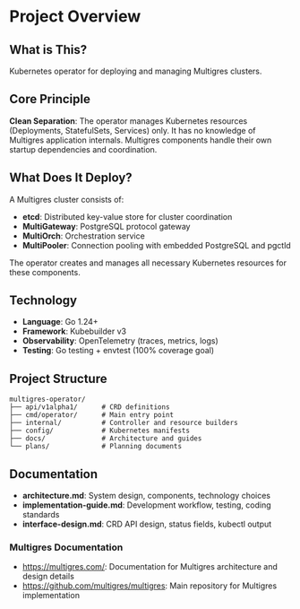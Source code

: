 # Project Overview

## What is This?

Kubernetes operator for deploying and managing Multigres clusters.

## Core Principle

**Clean Separation**: The operator manages Kubernetes resources (Deployments, StatefulSets, Services) only. It has no knowledge of Multigres application internals. Multigres components handle their own startup dependencies and coordination.

## What Does It Deploy?

A Multigres cluster consists of:
- **etcd**: Distributed key-value store for cluster coordination
- **MultiGateway**: PostgreSQL protocol gateway
- **MultiOrch**: Orchestration service
- **MultiPooler**: Connection pooling with embedded PostgreSQL and pgctld

The operator creates and manages all necessary Kubernetes resources for these components.

## Technology

- **Language**: Go 1.24+
- **Framework**: Kubebuilder v3
- **Observability**: OpenTelemetry (traces, metrics, logs)
- **Testing**: Go testing + envtest (100% coverage goal)

## Project Structure

```
multigres-operator/
├── api/v1alpha1/      # CRD definitions
├── cmd/operator/      # Main entry point
├── internal/          # Controller and resource builders
├── config/            # Kubernetes manifests
├── docs/              # Architecture and guides
└── plans/             # Planning documents
```

## Documentation

- **architecture.md**: System design, components, technology choices
- **implementation-guide.md**: Development workflow, testing, coding standards
- **interface-design.md**: CRD API design, status fields, kubectl output

### Multigres Documentation

- https://multigres.com/: Documentation for Multigres architecture and design details
- https://github.com/multigres/multigres: Main repository for Multigres implementation
